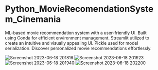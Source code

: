 # Python_MovieRecomendationSystem_Cinemania
ML-based movie recommendation system with a user-friendly UI. Built using Conda for efficient environment management. Streamlit utilized to create an intuitive and visually appealing UI. Pickle used for model serialization. Discover personalized movie recommendations effortlessly.

![Screenshot 2023-06-18 201816](https://github.com/VishwajeetAnekar/Python_MovieRecomendationSystem_Cinemania/assets/86238855/23ac343e-e0e7-4a21-8ea8-f4ff2fc9971e)
![Screenshot 2023-06-18 201923](https://github.com/VishwajeetAnekar/Python_MovieRecomendationSystem_Cinemania/assets/86238855/0159df28-7b58-4b16-8a9e-cad93ee8c2a3)
![Screenshot 2023-06-18 201940](https://github.com/VishwajeetAnekar/Python_MovieRecomendationSystem_Cinemania/assets/86238855/4b48a3c4-0852-47d9-88b8-eeb79c384dee)
![Screenshot 2023-06-18 202200](https://github.com/VishwajeetAnekar/Python_MovieRecomendationSystem_Cinemania/assets/86238855/7648b0b4-277d-4885-bbad-507b57a054fe)
